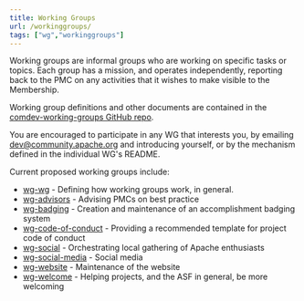 ```yaml
---
title: Working Groups
url: /workinggroups/
tags: ["wg","workinggroups"]
---
```


Working groups are informal groups who are working on specific tasks or
topics. Each group has a mission, and operates independently, reporting
back to the PMC on any activities that it wishes to make visible to the
Membership.

Working group definitions and other documents are contained in the
[comdev-working-groups GitHub
repo](https://github.com/apache/comdev-working-groups).

You are encouraged to participate in any WG that interests you, by
emailing
[dev@community.apache.org](https://lists.apache.org/list.html?dev@community.apache.org)
and introducing yourself, or by the mechanism defined in the individual
WG's README.

Current proposed working groups include:

* [wg-wg](https://github.com/apache/comdev-working-groups/tree/main/wg-wg) - Defining how working groups work, in general.
* [wg-advisors](https://github.com/apache/comdev-working-groups/tree/main/wg-advisors) - Advising PMCs on best practice
* [wg-badging](https://github.com/apache/comdev-working-groups/tree/main/wg-badging) - Creation and maintenance of an accomplishment badging system
* [wg-code-of-conduct](https://github.com/apache/comdev-working-groups/tree/main/wg-code-of-conduct) - Providing a recommended template for project code of conduct
* [wg-social](https://github.com/apache/comdev-working-groups/tree/main/wg-social) - Orchestrating local gathering of Apache enthusiasts
* [wg-social-media](https://github.com/apache/comdev-working-groups/tree/main/wg-social-media) - Social media
* [wg-website](https://github.com/apache/comdev-working-groups/tree/main/wg-website) - Maintenance of the website
* [wg-welcome](https://github.com/apache/comdev-working-groups/tree/main/wg-welcome) - Helping projects, and the ASF in general, be more welcoming


